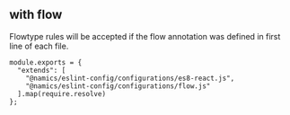 ## with flow
Flowtype rules will be accepted if the flow annotation was defined in first line of each file.
```
module.exports = {
  "extends": [
    "@namics/eslint-config/configurations/es8-react.js",
    "@namics/eslint-config/configurations/flow.js"
  ].map(require.resolve)
};
```
